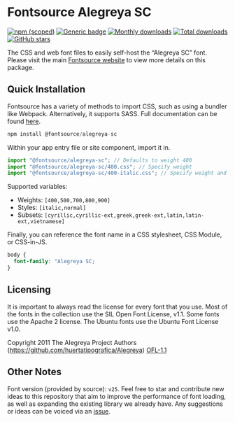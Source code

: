 # Fontsource Alegreya SC

[![npm (scoped)](https://img.shields.io/npm/v/@fontsource/alegreya-sc?color=brightgreen)](https://www.npmjs.com/package/@fontsource/alegreya-sc) [![Generic badge](https://img.shields.io/badge/fontsource-passing-brightgreen)](https://github.com/fontsource/fontsource) [![Monthly downloads](https://badgen.net/npm/dm/@fontsource/alegreya-sc)](https://github.com/fontsource/fontsource) [![Total downloads](https://badgen.net/npm/dt/@fontsource/alegreya-sc)](https://github.com/fontsource/fontsource) [![GitHub stars](https://img.shields.io/github/stars/fontsource/fontsource.svg?style=social&label=Star)](https://github.com/fontsource/fontsource/stargazers)

The CSS and web font files to easily self-host the “Alegreya SC” font. Please visit the main [Fontsource website](https://fontsource.org/fonts/alegreya-sc) to view more details on this package.

## Quick Installation

Fontsource has a variety of methods to import CSS, such as using a bundler like Webpack. Alternatively, it supports SASS. Full documentation can be found [here](https://fontsource.org/docs/introduction).

```javascript
npm install @fontsource/alegreya-sc
```

Within your app entry file or site component, import it in.

```javascript
import "@fontsource/alegreya-sc"; // Defaults to weight 400
import "@fontsource/alegreya-sc/400.css"; // Specify weight
import "@fontsource/alegreya-sc/400-italic.css"; // Specify weight and style

```

Supported variables:
- Weights: `[400,500,700,800,900]`
- Styles: `[italic,normal]`
- Subsets: `[cyrillic,cyrillic-ext,greek,greek-ext,latin,latin-ext,vietnamese]`

Finally, you can reference the font name in a CSS stylesheet, CSS Module, or CSS-in-JS.

```css
body {
  font-family: "Alegreya SC;
}
```

## Licensing
It is important to always read the license for every font that you use.
Most of the fonts in the collection use the SIL Open Font License, v1.1. Some fonts use the Apache 2 license. The Ubuntu fonts use the Ubuntu Font License v1.0.

Copyright 2011 The Alegreya Project Authors (https://github.com/huertatipografica/Alegreya)
[OFL-1.1](http://scripts.sil.org/OFL)

## Other Notes
Font version (provided by source): `v25`.
Feel free to star and contribute new ideas to this repository that aim to improve the performance of font loading, as well as expanding the existing library we already have. Any suggestions or ideas can be voiced via an [issue](https://github.com/fontsource/fontsource/issues).
